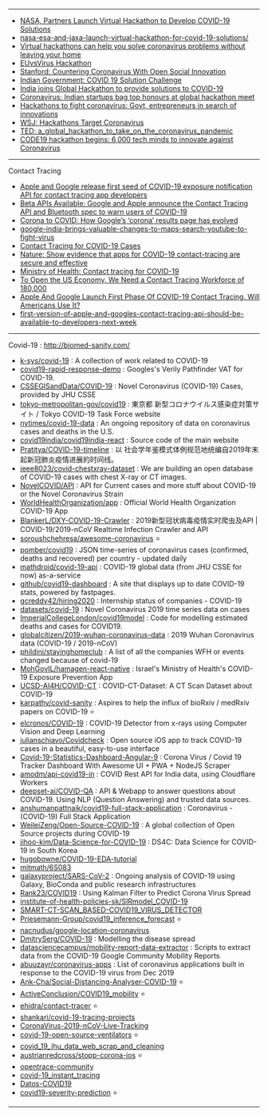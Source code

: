 --------------

- [NASA, Partners Launch Virtual Hackathon to Develop COVID-19 Solutions](https://www.nasa.gov/press-release/nasa-partners-launch-virtual-hackathon-to-develop-covid-19-solutions)
- [nasa-esa-and-jaxa-launch-virtual-hackathon-for-covid-19-solutions/](https://techcrunch.com/2020/04/30/nasa-esa-and-jaxa-launch-virtual-hackathon-for-covid-19-solutions/)
- [Virtual hackathons can help you solve coronavirus problems without leaving your home](https://theconversation.com/virtual-hackathons-can-help-you-solve-coronavirus-problems-without-leaving-your-home-136956)
- [EUvsVirus Hackathon](https://euvsvirus.org/)
- [Stanford: Countering Coronavirus With Open Social Innovation](https://ssir.org/articles/entry/countering_coronavirus_with_open_social_innovation)
- [Indian Government: COVID 19 Solution Challenge](https://innovate.mygov.in/covid19/)
- [India joins Global Hackathon to provide solutions to COVID-19](https://economictimes.indiatimes.com/small-biz/startups/newsbuzz/india-joins-global-hackathon-to-provide-solutions-to-covid-19/articleshow/75084744.cms?from=mdr)
- [Coronavirus: Indian startups bag top honours at global hackathon meet](https://yourstory.com/2020/04/coronavirus-indian-startups-hack-the-crisis-meity)
- [Hackathons to fight coronavirus: Govt, entrepreneurs in search of innovations](https://indianexpress.com/article/education/hackathons-to-fight-coronavirus-govt-entrepreneurs-in-search-for-innovations-6356124/)
- [WSJ: Hackathons Target Coronavirus](https://www.wsj.com/articles/hackathons-target-coronavirus-11586424603)
- [TED: a_global_hackathon_to_take_on_the_coronavirus_pandemic](https://www.ted.com/talks/marko_russiver_a_global_hackathon_to_take_on_the_coronavirus_pandemic#t-9395)
- [CODE19 hackathon begins: 6,000 tech minds to innovate against Coronavirus](https://www.indiatoday.in/education-today/news/story/code19-hackathon-begins-6-000-tech-minds-to-innovate-against-coronavirus-1665944-2020-04-11)

----------

Contact Tracing

- [Apple and Google release first seed of COVID-19 exposure notification API for contact tracing app developers](https://techcrunch.com/2020/04/29/apple-and-google-release-first-seed-of-covid-19-exposure-notification-api-for-contact-tracing-app-developers/)
- [Beta APIs Available: Google and Apple announce the Contact Tracing API and Bluetooth spec to warn users of COVID-19](https://www.xda-developers.com/google-apple-contact-tracing-coronavirus/)
- [Corona to COVID: How Google’s ‘corona’ results page has evolved](https://searchengineland.com/corona-to-covid-how-googles-corona-results-page-has-evolved-331245)
- [google-india-brings-valuable-changes-to-maps-search-youtube-to-fight-virus](https://www.deccanherald.com/specials/covid-19-google-india-brings-valuable-changes-to-maps-search-youtube-to-fight-virus-825064.html)
- [Contact Tracing for COVID-19 Cases](https://ncdc.gov.in/WriteReadData/l892s/13392812311586772293.pdf)
- [Nature: Show evidence that apps for COVID-19 contact-tracing are secure and effective](https://www.nature.com/articles/d41586-020-01264-1)
- [Ministry of Health: Contact tracing for COVID-19](https://www.health.govt.nz/our-work/diseases-and-conditions/covid-19-novel-coronavirus/covid-19-novel-coronavirus-health-advice-general-public/contact-tracing-covid-19)
- [To Open the US Economy, We Need a Contact Tracing Workforce of 180,000](https://medium.com/@ASlavitt/to-open-the-us-economy-we-need-a-contact-tracing-workforce-of-180-000-82ebad460a2a)
- [Apple And Google Launch First Phase Of COVID-19 Contact Tracing. Will Americans Use It?](https://www.forbes.com/sites/rebeccabellan/2020/04/30/apple-and-google-launch-first-phase-of-covid-19-contact-tracing-will-americans-use-it/#3505da7d60ae)
- [first-version-of-apple-and-googles-contact-tracing-api-should-be-available-to-developers-next-week](https://techcrunch.com/2020/04/23/first-version-of-apple-and-googles-contact-tracing-api-should-be-available-to-developers-next-week/)


-----------------------

Covid-19 : http://biomed-sanity.com/

- [k-sys/covid-19](https://github.com/k-sys/covid-19) : A collection of work related to COVID-19
- [covid19-rapid-response-demo](https://github.com/GoogleCloudPlatform/covid19-rapid-response-demo) : Googles's Verily Pathfinder VAT for COVID-19.
- [CSSEGISandData/COVID-19](https://github.com/CSSEGISandData/COVID-19) : Novel Coronavirus (COVID-19) Cases, provided by JHU CSSE
- [tokyo-metropolitan-gov/covid19](https://github.com/tokyo-metropolitan-gov/covid19) : 東京都 新型コロナウイルス感染症対策サイト / Tokyo COVID-19 Task Force website
- [nytimes/covid-19-data](https://github.com/nytimes/covid-19-data) : An ongoing repository of data on coronavirus cases and deaths in the U.S.
- [covid19india/covid19india-react](https://github.com/covid19india/covid19india-react) : Source code of the main website 
- [Pratitya/COVID-19-timeline](https://github.com/Pratitya/COVID-19-timeline) : 以 社会学年鉴模式体例规范地统编自2019年末起新冠肺炎疫情进展的时间线。
- [ieee8023/covid-chestxray-dataset](https://github.com/ieee8023/covid-chestxray-dataset) : We are building an open database of COVID-19 cases with chest X-ray or CT images.
- [NovelCOVID/API](https://github.com/NovelCOVID/API) : API for Current cases and more stuff about COVID-19 or the Novel Coronavirus Strain
- [WorldHealthOrganization/app](https://github.com/WorldHealthOrganization/app) : Official World Health Organization COVID-19 App 
- [BlankerL/DXY-COVID-19-Crawler](https://github.com/BlankerL/DXY-COVID-19-Crawler) : 2019新型冠状病毒疫情实时爬虫及API | COVID-19/2019-nCoV Realtime Infection Crawler and API 
- [soroushchehresa/awesome-coronavirus](https://github.com/soroushchehresa/awesome-coronavirus) :star:
- [pomber/covid19](https://github.com/pomber/covid19) : JSON time-series of coronavirus cases (confirmed, deaths and recovered) per country - updated daily
- [mathdroid/covid-19-api](https://github.com/mathdroid/covid-19-api) : COVID-19 global data (from JHU CSSE for now) as-a-service
- [github/covid19-dashboard](https://github.com/github/covid19-dashboard) : A site that displays up to date COVID-19 stats, powered by fastpages.
- [gcreddy42/hiring2020](https://github.com/gcreddy42/hiring2020) : Internship status of companies - COVID-19
- [datasets/covid-19](https://github.com/datasets/covid-19) : Novel Coronavirus 2019 time series data on cases 
- [ImperialCollegeLondon/covid19model](https://github.com/ImperialCollegeLondon/covid19model) : Code for modelling estimated deaths and cases for COVID19.
- [globalcitizen/2019-wuhan-coronavirus-data](https://github.com/globalcitizen/2019-wuhan-coronavirus-data) : 2019 Wuhan Coronavirus data (COVID-19 / 2019-nCoV)
- [phildini/stayinghomeclub](https://github.com/phildini/stayinghomeclub) : A list of all the companies WFH or events changed because of covid-19 
- [MohGovIL/hamagen-react-native](https://github.com/MohGovIL/hamagen-react-native) : Israel's Ministry of Health's COVID-19 Exposure Prevention App 
- [UCSD-AI4H/COVID-CT](https://github.com/UCSD-AI4H/COVID-CT) : COVID-CT-Dataset: A CT Scan Dataset about COVID-19
- [karpathy/covid-sanity](https://github.com/karpathy/covid-sanity) : Aspires to help the influx of bioRxiv / medRxiv papers on COVID-19 :star:
- [elcronos/COVID-19](https://github.com/elcronos/COVID-19) : COVID-19 Detector from x-rays using Computer Vision and Deep Learning
- [julianschiavo/Covidcheck](https://github.com/julianschiavo/Covidcheck) : Open source iOS app to track COVID-19 cases in a beautiful, easy-to-use interface
- [Covid-19-Statistics-Dashboard-Angular-9](https://github.com/OssamaRafique/Covid-19-Statistics-Dashboard-Angular-9) : Corona Virus / Covid 19 Tracker Dashboard With Awesome UI + PWA + NodeJS Scraper 
- [amodm/api-covid19-in](https://github.com/amodm/api-covid19-in) : COVID Rest API for India data, using Cloudflare Workers
- [deepset-ai/COVID-QA](https://github.com/deepset-ai/COVID-QA) : API & Webapp to answer questions about COVID-19. Using NLP (Question Answering) and trusted data sources.
- [anshumanpattnaik/covid19-full-stack-application](https://github.com/anshumanpattnaik/covid19-full-stack-application) : Coronavirus - (COVID-19) Full Stack Application
- [WeileiZeng/Open-Source-COVID-19](https://github.com/WeileiZeng/Open-Source-COVID-19) : A global collection of Open Source projects during COVID-19
- [jihoo-kim/Data-Science-for-COVID-19](https://github.com/jihoo-kim/Data-Science-for-COVID-19) : DS4C: Data Science for COVID-19 in South Korea
- [hugobowne/COVID-19-EDA-tutorial](https://github.com/hugobowne/COVID-19-EDA-tutorial)
- [mitmath/6S083](https://github.com/mitmath/6S083) 
- [galaxyproject/SARS-CoV-2](https://github.com/galaxyproject/SARS-CoV-2) : Ongoing analysis of COVID-19 using Galaxy, BioConda and public research infrastructures
- [Rank23/COVID19](https://github.com/Rank23/COVID19) : Using Kalman Filter to Predict Corona Virus Spread 
- [institute-of-health-policies-sk/SIRmodel_COVID-19](https://github.com/institute-of-health-policies-sk/SIRmodel_COVID-19)
- [SMART-CT-SCAN_BASED-COVID19_VIRUS_DETECTOR](https://github.com/JordanMicahBennett/SMART-CT-SCAN_BASED-COVID19_VIRUS_DETECTOR)
- [Priesemann-Group/covid19_inference_forecast](https://github.com/Priesemann-Group/covid19_inference_forecast) :star:
- [nacnudus/google-location-coronavirus](https://github.com/nacnudus/google-location-coronavirus)
- [DmitrySerg/COVID-19](https://github.com/DmitrySerg/COVID-19) : Modelling the disease spread
- [datasciencecampus/mobility-report-data-extractor](https://github.com/datasciencecampus/mobility-report-data-extractor) : Scripts to extract data from the COVID-19 Google Community Mobility Reports
- [abuuzayr/coronavirus-apps](https://github.com/abuuzayr/coronavirus-apps) : List of coronavirus applications built in response to the COVID-19 virus from Dec 2019
- [Ank-Cha/Social-Distancing-Analyser-COVID-19](https://github.com/Ank-Cha/Social-Distancing-Analyser-COVID-19) :star:
- [ActiveConclusion/COVID19_mobility](https://github.com/ActiveConclusion/COVID19_mobility) :star:
- [ehidra/contact-tracer](https://github.com/ehidra/contact-tracer) :star:
- [shankari/covid-19-tracing-projects](https://github.com/shankari/covid-19-tracing-projects)
- [CoronaVirus-2019-nCoV-Live-Tracking](https://github.com/Kyald1412/CoronaVirus-2019-nCoV-Live-Tracking)
- [covid-19-open-source-ventilators](https://github.com/bneiluj/covid-19-open-source-ventilators) :star:
- [covid_19_jhu_data_web_scrap_and_cleaning](https://github.com/imdevskp/covid_19_jhu_data_web_scrap_and_cleaning)
- [austrianredcross/stopp-corona-ios](https://github.com/austrianredcross/stopp-corona-ios) :star:
- [opentrace-community](https://github.com/opentrace-community)
- [covid-19_instant_tracing](https://github.com/BDI-pathogens/covid-19_instant_tracing)
- [Datos-COVID19](https://github.com/MinCiencia/Datos-COVID19)
- [covid19-severity-prediction](https://github.com/Yu-Group/covid19-severity-prediction) :star:

----------
